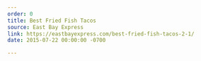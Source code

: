 ```yaml
---
order: 0
title: Best Fried Fish Tacos
source: East Bay Express
link: https://eastbayexpress.com/best-fried-fish-tacos-2-1/
date: 2015-07-22 00:00:00 -0700

---
```

